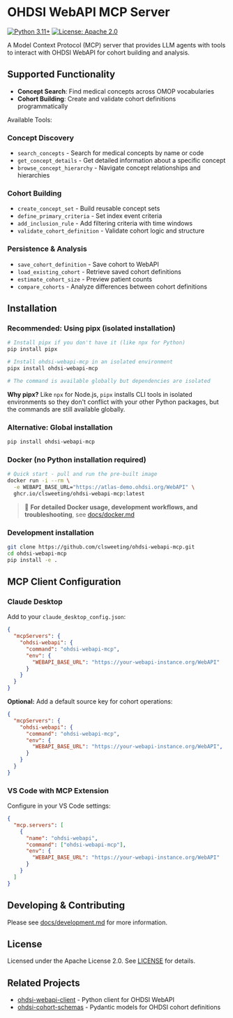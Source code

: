 # OHDSI WebAPI MCP Server

[![Python 3.11+](https://img.shields.io/badge/python-3.11+-blue.svg)](https://www.python.org/downloads/)
[![License: Apache 2.0](https://img.shields.io/badge/License-Apache%202.0-blue.svg)](https://opensource.org/licenses/Apache-2.0)

A Model Context Protocol (MCP) server that provides LLM agents with tools to interact with OHDSI WebAPI for cohort building and analysis.

## Supported Functionality

- **Concept Search**: Find medical concepts across OMOP vocabularies
- **Cohort Building**: Create and validate cohort definitions programmatically  

Available Tools: 

### Concept Discovery
- `search_concepts` - Search for medical concepts by name or code
- `get_concept_details` - Get detailed information about a specific concept
- `browse_concept_hierarchy` - Navigate concept relationships and hierarchies

### Cohort Building
- `create_concept_set` - Build reusable concept sets
- `define_primary_criteria` - Set index event criteria
- `add_inclusion_rule` - Add filtering criteria with time windows
- `validate_cohort_definition` - Validate cohort logic and structure

### Persistence & Analysis
- `save_cohort_definition` - Save cohort to WebAPI
- `load_existing_cohort` - Retrieve saved cohort definitions
- `estimate_cohort_size` - Preview patient counts
- `compare_cohorts` - Analyze differences between cohort definitions


## Installation

### Recommended: Using pipx (isolated installation)
```bash
# Install pipx if you don't have it (like npx for Python)
pip install pipx

# Install ohdsi-webapi-mcp in an isolated environment
pipx install ohdsi-webapi-mcp

# The command is available globally but dependencies are isolated
```
**Why pipx?** Like `npx` for Node.js, `pipx` installs CLI tools in isolated environments so they don't conflict with your other Python packages, but the commands are still available globally.

### Alternative: Global installation
```bash
pip install ohdsi-webapi-mcp
```

### Docker (no Python installation required)
```bash
# Quick start - pull and run the pre-built image
docker run -i --rm \
  -e WEBAPI_BASE_URL="https://atlas-demo.ohdsi.org/WebAPI" \
  ghcr.io/clsweeting/ohdsi-webapi-mcp:latest
```

> 📖 **For detailed Docker usage, development workflows, and troubleshooting**, see [docs/docker.md](docs/docker.md)

### Development installation
```bash
git clone https://github.com/clsweeting/ohdsi-webapi-mcp.git
cd ohdsi-webapi-mcp
pip install -e .
```




## MCP Client Configuration

### Claude Desktop

Add to your `claude_desktop_config.json`:

```json
{
  "mcpServers": {
    "ohdsi-webapi": {
      "command": "ohdsi-webapi-mcp",
      "env": {
        "WEBAPI_BASE_URL": "https://your-webapi-instance.org/WebAPI"
      }
    }
  }
}
```

**Optional:** Add a default source key for cohort operations:
```json
{
  "mcpServers": {
    "ohdsi-webapi": {
      "command": "ohdsi-webapi-mcp",
      "env": {
        "WEBAPI_BASE_URL": "https://your-webapi-instance.org/WebAPI",
      }
    }
  }
}
```

### VS Code with MCP Extension

Configure in your VS Code settings:

```json
{
  "mcp.servers": [
    {
      "name": "ohdsi-webapi",
      "command": ["ohdsi-webapi-mcp"],
      "env": {
        "WEBAPI_BASE_URL": "https://your-webapi-instance.org/WebAPI"
      }
    }
  ]
}
```


## Developing & Contributing

Please see [docs/development.md](docs/development.md) for more information. 

## License

Licensed under the Apache License 2.0. See [LICENSE](LICENSE) for details.

## Related Projects

- [ohdsi-webapi-client](https://github.com/clsweeting/ohdsi-webapi-client) - Python client for OHDSI WebAPI
- [ohdsi-cohort-schemas](https://github.com/clsweeting/ohdsi-cohort-schemas) - Pydantic models for OHDSI cohort definitions
